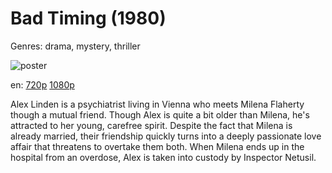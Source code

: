 # Bad Timing (1980)

Genres: drama, mystery, thriller

![poster](http://image.tmdb.org/t/p/w500/nEh6SDpv3CuWdFdjdux4w5dEtmJ.jpg)

en:
  [720p](magnet:?xt=urn:btih:6c406f4b9c7f00e147bc89d79d95fbb2fff97f5a&dn=Bad+Timing+%281980%29+720p+BrRip+x264+-+YIFY&tr=udp%3A%2F%2Ftracker.openbittorrent.com%3A80%2Fannounce&tr=udp%3A%2F%2Fglotorrents.pw%3A6969%2Fannounce&tr=udp%3A%2F%2Ftracker.openbittorrent.com%3A80%2Fannounce&tr=udp%3A%2F%2Ftracker.opentrackr.org%3A1337%2Fannounce&tr=udp%3A%2F%2Fzer0day.to%3A1337%2Fannounce&tr=udp%3A%2F%2Ftracker.coppersurfer.tk%3A6969%2Fannounce)
  [1080p](magnet:?xt=urn:btih:668d82cf9c98195d301026a326ac4c3d5e399142&dn=Bad+Timing+(1980)+%5B1080p%5D&tr=udp%3A%2F%2Ftracker.yify-torrents.com%2Fannounce&tr=udp%3A%2F%2Fopen.demonii.com%3A1337&tr=udp%3A%2F%2Fexodus.desync.com%3A6969&tr=udp%3A%2F%2Ftracker.istole.it%3A80&tr=udp%3A%2F%2Ftracker.publicbt.com%3A80&tr=udp%3A%2F%2Ftracker.openbittorrent.com%3A80&tr=udp%3A%2F%2Ftracker.leechers-paradise.org%3A6969&tr=udp%3A%2F%2F9.rarbg.com%3A2710&tr=udp%3A%2F%2Ftracker.coppersurfer.tk%3A6969)
  


Alex Linden is a psychiatrist living in Vienna who meets Milena Flaherty though a mutual friend. Though Alex is quite a bit older than Milena, he's attracted to her young, carefree spirit. Despite the fact that Milena is already married, their friendship quickly turns into a deeply passionate love affair that threatens to overtake them both. When Milena ends up in the hospital from an overdose, Alex is taken into custody by Inspector Netusil.